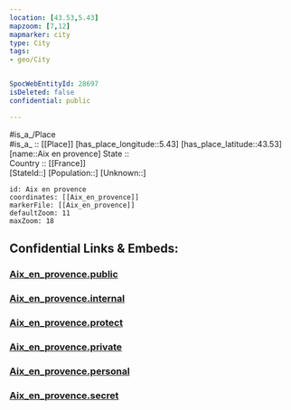 ```yaml
---
location: [43.53,5.43] 
mapzoom: [7,12] 
mapmarker: city 
type: City
tags:
- geo/City


SpocWebEntityId: 28697
isDeleted: false
confidential: public

---
```

#is_a_/Place  
#is_a_ :: [[Place]] 
[has_place_longitude::5.43] 
[has_place_latitude::43.53] 
[name::Aix en provence] 
State ::  
Country :: [[France]]  
[StateId::] 
[Population::] 
[Unknown::] 


```leaflet
id: Aix en provence
coordinates: [[Aix_en_provence]] 
markerFile: [[Aix_en_provence]] 
defaultZoom: 11 
maxZoom: 18
```


## Confidential Links & Embeds: 

### [Aix_en_provence.public](/_public/\Earth\Continent\Europe\Europe~West\France\regions~France\Provence-Alpes-Côte_d'Azur\departments~Provence\Bouches-du-Rhône\communes~Rhône\Aix-en-Provence\cities~Aix-en-ProvenceAix_en_provence.public.md) 

### [Aix_en_provence.internal](/_internal/\Earth\Continent\Europe\Europe~West\France\regions~France\Provence-Alpes-Côte_d'Azur\departments~Provence\Bouches-du-Rhône\communes~Rhône\Aix-en-Provence\cities~Aix-en-ProvenceAix_en_provence.internal.md) 

### [Aix_en_provence.protect](/_protect/\Earth\Continent\Europe\Europe~West\France\regions~France\Provence-Alpes-Côte_d'Azur\departments~Provence\Bouches-du-Rhône\communes~Rhône\Aix-en-Provence\cities~Aix-en-ProvenceAix_en_provence.protect.md) 

### [Aix_en_provence.private](/_private/\Earth\Continent\Europe\Europe~West\France\regions~France\Provence-Alpes-Côte_d'Azur\departments~Provence\Bouches-du-Rhône\communes~Rhône\Aix-en-Provence\cities~Aix-en-ProvenceAix_en_provence.private.md) 

### [Aix_en_provence.personal](/_personal/\Earth\Continent\Europe\Europe~West\France\regions~France\Provence-Alpes-Côte_d'Azur\departments~Provence\Bouches-du-Rhône\communes~Rhône\Aix-en-Provence\cities~Aix-en-ProvenceAix_en_provence.personal.md) 

### [Aix_en_provence.secret](/_secret/\Earth\Continent\Europe\Europe~West\France\regions~France\Provence-Alpes-Côte_d'Azur\departments~Provence\Bouches-du-Rhône\communes~Rhône\Aix-en-Provence\cities~Aix-en-ProvenceAix_en_provence.secret.md)

